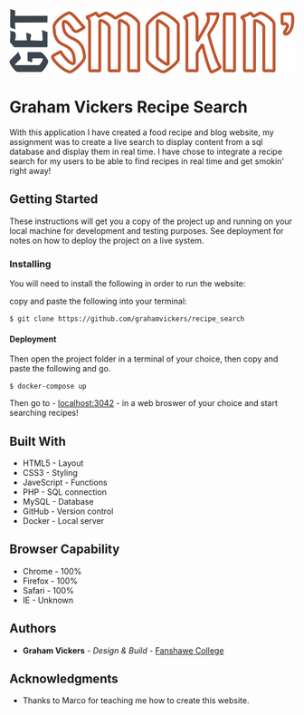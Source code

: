 ![](images/logo_v1.svg)

# Graham Vickers Recipe Search

With this application I have created a food recipe and blog website, my assignment was to create a live search to display content from a sql database and display them in real time. I have chose to integrate a recipe search for my users to be able to find recipes in real time and get smokin' right away!


## Getting Started

These instructions will get you a copy of the project up and running on your local machine for development and testing purposes. See deployment for notes on how to deploy the project on a live system.


### Installing

You will need to install the following in order to run the website:

copy and paste the following into your terminal: 

```
$ git clone https://github.com/grahamvickers/recipe_search
```

#### Deployment 

Then open the project folder in a terminal of your choice, then copy and paste the following and go.
```
$ docker-compose up
```
Then go to - [localhost:3042](https://localhost:3042) - in a web broswer of your choice and start searching recipes!

## Built With

* HTML5 - Layout
* CSS3 - Styling
* JaveScript - Functions
* PHP - SQL connection
* MySQL - Database 
* GitHub - Version control
* Docker - Local server


## Browser Capability 

* Chrome - 100%
* Firefox - 100%
* Safari - 100%
* IE - Unknown


## Authors

* **Graham Vickers** - *Design & Build* - [Fanshawe College](https://github.com/grahamvickers)

## Acknowledgments

* Thanks to Marco for teaching me how to create this website.

